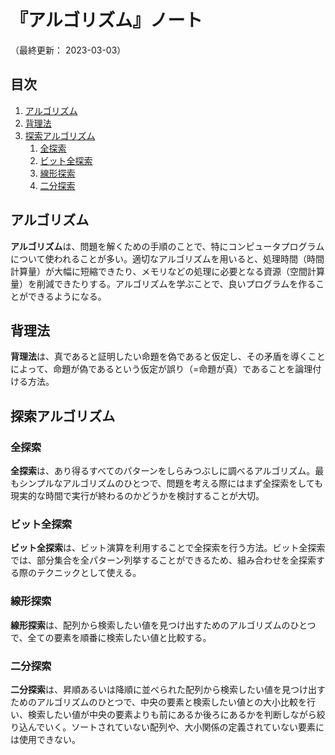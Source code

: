 # 『アルゴリズム』ノート

（最終更新： 2023-03-03）


## 目次

1. [アルゴリズム](#アルゴリズム)
1. [背理法](#背理法)
1. [探索アルゴリズム](#探索アルゴリズム)
	1. [全探索](#全探索)
	1. [ビット全探索](#ビット全探索)
	1. [線形探索](#線形探索)
	1. [二分探索](#二分探索)


## アルゴリズム

**アルゴリズム**は、問題を解くための手順のことで、特にコンピュータプログラムについて使われることが多い。適切なアルゴリズムを用いると、処理時間（時間計算量）が大幅に短縮できたり、メモリなどの処理に必要となる資源（空間計算量）を削減できたりする。アルゴリズムを学ぶことで、良いプログラムを作ることができるようになる。


## 背理法

**背理法**は、真であると証明したい命題を偽であると仮定し、その矛盾を導くことによって、命題が偽であるという仮定が誤り（=命題が真）であることを論理付ける方法。


## 探索アルゴリズム

### 全探索

**全探索**は、あり得るすべてのパターンをしらみつぶしに調べるアルゴリズム。最もシンプルなアルゴリズムのひとつで、問題を考える際にはまず全探索をしても現実的な時間で実行が終わるのかどうかを検討することが大切。

### ビット全探索

**ビット全探索**は、ビット演算を利用することで全探索を行う方法。ビット全探索では、部分集合を全パターン列挙することができるため、組み合わせを全探索する際のテクニックとして使える。

### 線形探索

**線形探索**は、配列から検索したい値を見つけ出すためのアルゴリズムのひとつで、全ての要素を順番に検索したい値と比較する。

### 二分探索

**二分探索**は、昇順あるいは降順に並べられた配列から検索したい値を見つけ出すためのアルゴリズムのひとつで、中央の要素と検索したい値との大小比較を行い、検索したい値が中央の要素よりも前にあるか後ろにあるかを判断しながら絞り込んでいく。ソートされていない配列や、大小関係の定義されていない要素には使用できない。
